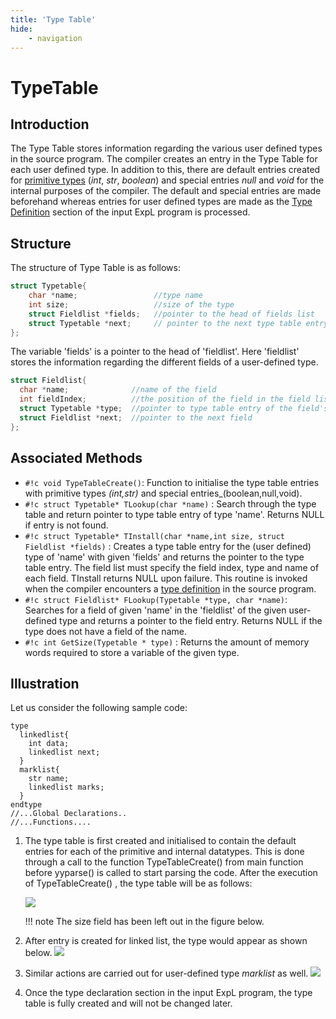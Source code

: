 ```yaml
---
title: 'Type Table'
hide:
    - navigation
---
```


# TypeTable

## Introduction

The Type Table stores information regarding the various user defined types in the source program. The compiler creates an entry in the Type Table for each user defined type. In addition to this, there are default entries created for [primitive types](../expl.html#nav-data-types) (_int_, _str_, _boolean_) and special entries _null_ and _void_ for the internal purposes of the compiler. The default and special entries are made beforehand whereas entries for user defined types are made as the [Type Definition](../grammar-outline.html#TypeDefBlock) section of the input ExpL program is processed.

## Structure

The structure of Type Table is as follows:
```c
struct Typetable{
    char *name;                 //type name
    int size;                   //size of the type
    struct Fieldlist *fields;   //pointer to the head of fields list
    struct Typetable *next;     // pointer to the next type table entry
};
```

The variable 'fields' is a pointer to the head of 'fieldlist'. Here 'fieldlist' stores the information regarding the different fields of a user-defined type.
```c
struct Fieldlist{
  char *name;              //name of the field
  int fieldIndex;          //the position of the field in the field list
  struct Typetable *type;  //pointer to type table entry of the field's type
  struct Fieldlist *next;  //pointer to the next field
};
```

## Associated Methods

- `#!c void TypeTableCreate()`: Function to initialise the type table entries with primitive types _(int,str)_ and special entries_(boolean,null,void).
- `#!c struct Typetable* TLookup(char *name)` : Search through the type table and return pointer to type table entry of type 'name'. Returns NULL if entry is not found.
- `#!c struct Typetable* TInstall(char *name,int size, struct Fieldlist *fields)` : Creates a type table entry for the (user defined) type of 'name' with given 'fields' and returns the pointer to the type table entry. The field list must specify the field index, type and name of each field. TInstall returns NULL upon failure. This routine is invoked when the compiler encounters a [type definition](../grammar-outline.html#TypeDefBlock) in the source program.
- `#!c struct Fieldlist* FLookup(Typetable *type, char *name)`: Searches for a field of given 'name' in the 'fieldlist' of the given user-defined type and returns a pointer to the field entry. Returns NULL if the type does not have a field of the name.
- `#!c int GetSize(Typetable * type)` : Returns the amount of memory words required to store a variable of the given type.

## Illustration

Let us consider the following sample code:
```
type
  linkedlist{
    int data;
    linkedlist next;
  }
  marklist{
    str name;
    linkedlist marks;
  }
endtype
//...Global Declarations..
//...Functions....
```

1. The type table is first created and initialised to contain the default entries for each of the primitive and internal datatypes.
    This is done through a call to the function TypeTableCreate() from main function before yyparse() is called to start parsing the code.
    After the execution of TypeTableCreate() , the type table will be as follows:

    ![](../img/data_structure_1.png)

    !!! note
        The size field has been left out in the figure below.


2. After entry is created for linked list, the type would appear as shown below.
    ![](../img/data_structure_2.png)
    
3. Similar actions are carried out for user-defined type _marklist_ as well.
    ![](../img/data_structure_3.png)
    
4. Once the type declaration section in the input ExpL program, the type table is fully created and will not be changed later.

